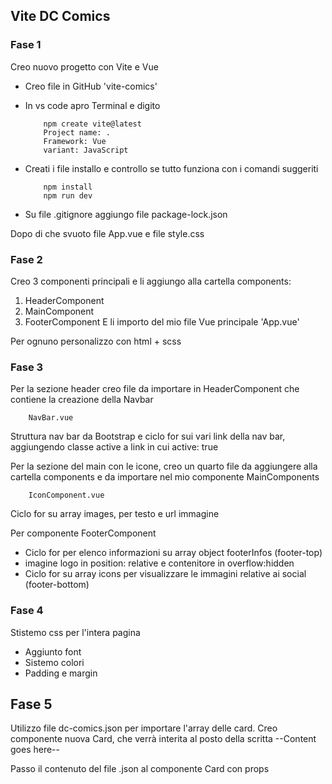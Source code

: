 ## Vite DC Comics 

### Fase 1
Creo nuovo progetto con Vite e Vue 
* Creo file in GitHub 'vite-comics'
* In vs code apro Terminal e digito 
    ```sm 
        npm create vite@latest
        Project name: .
        Framework: Vue
        variant: JavaScript
    ```
* Creati i file installo e controllo se tutto funziona con i comandi suggeriti 
    ```sm
        npm install
        npm run dev
    ```

* Su file .gitignore aggiungo file package-lock.json

Dopo di che svuoto file App.vue e file style.css

### Fase 2
Creo 3 componenti principali e li aggiungo alla cartella components:
1. HeaderComponent
2. MainComponent
3. FooterComponent
E li importo del mio file Vue principale 'App.vue'

Per ognuno personalizzo con html + scss 

### Fase 3
Per la sezione header creo file da importare in HeaderComponent che contiene la creazione della Navbar 
```sm
    NavBar.vue
```
Struttura nav bar da Bootstrap e ciclo for sui vari link della nav bar, aggiungendo classe active a link in cui active: true

Per la sezione del main con le icone, creo un quarto file da aggiungere alla cartella components e da importare nel mio componente MainComponents
```sm
    IconComponent.vue
```
Ciclo for su array images, per testo e url immagine 

Per componente FooterComponent
* Ciclo for per elenco informazioni su array object footerInfos (footer-top)
* imagine logo in position: relative e contenitore in overflow:hidden 
* Ciclo for su array icons per visualizzare le immagini relative ai social (footer-bottom)

### Fase 4 
Stistemo css per l'intera pagina
* Aggiunto font
* Sistemo colori
* Padding e margin 

## Fase 5 
Utilizzo file dc-comics.json per importare l'array delle card.
Creo componente nuova Card, che verrà interita al posto della scritta 
--Content goes here--

Passo il contenuto del file .json al componente Card con props 